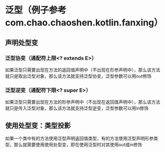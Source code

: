 # 泛型（例子参考com.chao.chaoshen.kotlin.fanxing）
## 声明处型变
### 泛型协变（通配符上限<? extends E>）
如果泛型只需要出现在方法的返回值声明中（不出现在形参声明中），那么该方法就只是取出泛型对象，那么该方法就支持泛型协变，泛型参数可以用out修饰

### 泛型逆变（通配符下限<? super E>）
如果泛型只需要出现在方法的形参声明中（不出现在返回值声明中），那么该方法就只是传入泛型对象，那么该方法就支持泛型逆变，泛型参数可以用in修饰

## 使用处型变：类型投影
如果一个类中有的方法使用泛型声明返回值类型，有的方法使用泛型声明形参类型，那么就需要使用使用处型变，即在使用泛型时对其使用out或in修饰